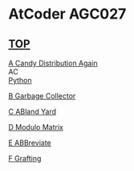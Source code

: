 # AtCoder AGC027  

## [TOP](https://atcoder.jp/contests/agc027)  

[A Candy Distribution Again](https://atcoder.jp/contests/agc027/tasks/agc027_a)   
AC  
[Python](https://atcoder.jp/contests/agc027/submissions/15558012)  

[B Garbage Collector](https://atcoder.jp/contests/agc027/tasks/agc027_b)   

[](https://atcoder.jp/contests/agc027/submissions/)  

[C ABland Yard](https://atcoder.jp/contests/agc027/tasks/agc027_c)   

[](https://atcoder.jp/contests/agc027/submissions/)  

[D Modulo Matrix](https://atcoder.jp/contests/agc027/tasks/agc027_d)   

[](https://atcoder.jp/contests/agc027/submissions/)  

[E ABBreviate](https://atcoder.jp/contests/agc027/tasks/agc027_e)   

[](https://atcoder.jp/contests/agc027/submissions/)  

[F Grafting](https://atcoder.jp/contests/agc027/tasks/agc027_f)   

[](https://atcoder.jp/contests/agc027/submissions/)  

